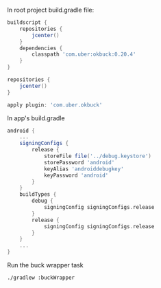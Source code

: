 In root project build.gradle file:
```gradle
buildscript {
    repositories {
        jcenter()
    }
    dependencies {
        classpath 'com.uber:okbuck:0.20.4'
    }
}

repositories {
    jcenter()
}

apply plugin: 'com.uber.okbuck'
```
In app's build.gradle
```gradle
android {
    ...
    signingConfigs {
        release {
            storeFile file('../debug.keystore')
            storePassword 'android'
            keyAlias 'androiddebugkey'
            keyPassword 'android'
        }
    }
    buildTypes {
        debug {
            signingConfig signingConfigs.release
        }
        release {
            signingConfig signingConfigs.release
        }
    }
    ...
}
```

Run the buck wrapper task

```
./gradlew :buckWrapper
```

